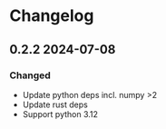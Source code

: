# Changelog

## 0.2.2 2024-07-08

### Changed

* Update python deps incl. numpy >2
* Update rust deps
* Support python 3.12
